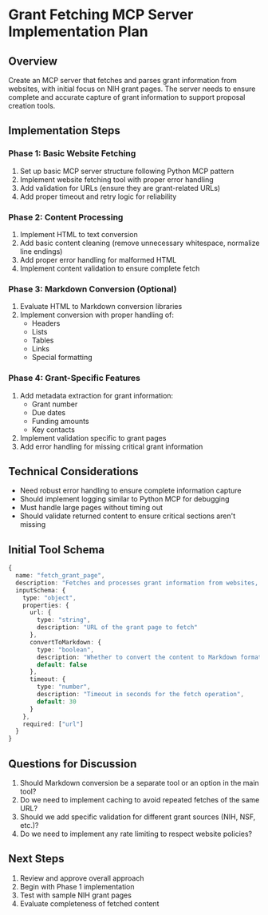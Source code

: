 # Grant Fetching MCP Server Implementation Plan

## Overview
Create an MCP server that fetches and parses grant information from websites, with initial focus on NIH grant pages. The server needs to ensure complete and accurate capture of grant information to support proposal creation tools.

## Implementation Steps

### Phase 1: Basic Website Fetching
1. Set up basic MCP server structure following Python MCP pattern
2. Implement website fetching tool with proper error handling
3. Add validation for URLs (ensure they are grant-related URLs)
4. Add proper timeout and retry logic for reliability

### Phase 2: Content Processing
1. Implement HTML to text conversion
2. Add basic content cleaning (remove unnecessary whitespace, normalize line endings)
3. Add proper error handling for malformed HTML
4. Implement content validation to ensure complete fetch

### Phase 3: Markdown Conversion (Optional)
1. Evaluate HTML to Markdown conversion libraries
2. Implement conversion with proper handling of:
   - Headers
   - Lists
   - Tables
   - Links
   - Special formatting

### Phase 4: Grant-Specific Features
1. Add metadata extraction for grant information:
   - Grant number
   - Due dates
   - Funding amounts
   - Key contacts
2. Implement validation specific to grant pages
3. Add error handling for missing critical grant information

## Technical Considerations
- Need robust error handling to ensure complete information capture
- Should implement logging similar to Python MCP for debugging
- Must handle large pages without timing out
- Should validate returned content to ensure critical sections aren't missing

## Initial Tool Schema
```typescript
{
  name: "fetch_grant_page",
  description: "Fetches and processes grant information from websites, with focus on NIH grant pages",
  inputSchema: {
    type: "object",
    properties: {
      url: {
        type: "string",
        description: "URL of the grant page to fetch"
      },
      convertToMarkdown: {
        type: "boolean",
        description: "Whether to convert the content to Markdown format",
        default: false
      },
      timeout: {
        type: "number",
        description: "Timeout in seconds for the fetch operation",
        default: 30
      }
    },
    required: ["url"]
  }
}
```

## Questions for Discussion
1. Should Markdown conversion be a separate tool or an option in the main tool?
2. Do we need to implement caching to avoid repeated fetches of the same URL?
3. Should we add specific validation for different grant sources (NIH, NSF, etc.)?
4. Do we need to implement any rate limiting to respect website policies?

## Next Steps
1. Review and approve overall approach
2. Begin with Phase 1 implementation
3. Test with sample NIH grant pages
4. Evaluate completeness of fetched content 